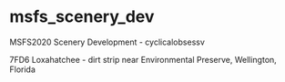 # msfs_scenery_dev
MSFS2020 Scenery Development - cyclicalobsessv

7FD6 Loxahatchee - dirt strip near Environmental Preserve, Wellington, Florida
